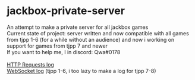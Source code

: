 # jackbox-private-server
An attempt to make a private server for all jackbox games<br />
Current state of project: server written and now compatible with all games from tjpp 1-6 (for a while without an audience) and now i working on support for games from tjpp 7 and newer<br />
If you want to help me, I in discord: Qwa#0178<br />
<br />
[HTTP Requests log](https://github.com/smpial/jackbox-private-server/blob/main/http_requests.txt)<br />
[WebSocket log](https://github.com/smpial/jackbox-private-server/blob/main/ws_log.txt) (tjpp 1-6, i too lazy to make a log for tjpp 7-8)
